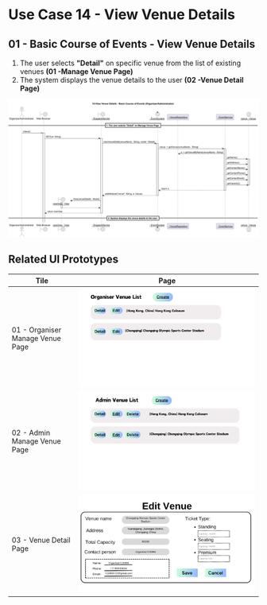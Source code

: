 # Use Case 14 - View Venue Details

## 01 - Basic Course of Events - View Venue Details
1. The user selects **"Detail"** on specific venue from the list of existing venues **(01 -Manage Venue Page)**
2. The system displays the venue details to the user **(02 -Venue Detail Page)**

![Use Case Name - Basic Course of Events](/03-design/usecases/images/14-view-venue-details.png)

## Related UI Prototypes
| Tile                             | Page                                                                         |
|----------------------------------|------------------------------------------------------------------------------|
| 01 - Organiser Manage Venue Page | ![Organiser Manage Venue Page](/01-requirements/ui/23-organizer-manage-venue.png) |
| 02 - Admin Manage Venue Page     | ![Admin Manage Venue Page](/01-requirements/ui/11-admin-manage-venue.png)         |
| 03 - Venue Detail Page           | ![Venue Detail Page](/01-requirements/ui/18-edit-venue.png)                      |